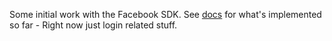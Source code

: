 Some initial work with the Facebook SDK.  See [docs](./generated-docs/Facebook/OAuthWeb.md) for what's implemented so far - Right now just login related stuff.
